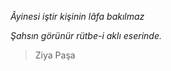 

*Âyinesi iştir kişinin lâfa bakılmaz*

*Şahsın görünür rütbe-i aklı eserinde.*
                            
> Ziya Paşa
